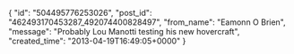  {
   "id": "504495776253026",
   "post_id": "462493170453287_492074400828497",
   "from_name": "Eamonn O Brien",
   "message": "Probably Lou Manotti testing his new hovercraft",
   "created_time": "2013-04-19T16:49:05+0000"
 }
